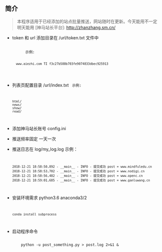 ## 简介
>  本程序适用于已经添加的站点批量推送，网站随时在更新。今天能用不一定明天能用
   [神马站长平台]: http://zhanzhang.sm.cn/ 

* token 和 url 添加目录在 /url/token.txt 文件中 

  <code>
        示例: 
        
        www.aiezhi.com TI_f3c27b588b703fe9074833dbec925913
        
   </code>
  
* 列表页配置目录 /url/index.txt
  <code>
      示例: 
      
      html/
      news/
      show/
      read/
  </code>  
   
* 添加神马站长账号 config.ini

* 推送频率固定 一天一次

* 推送日志在 log/my_log.log
  示例：
  <code>
    
      2018-12-21 18:58:50,892 - __main__ - INFO - 提交成功 post = www.mindfuledu.cn
      2018-12-21 18:58:53,702 - __main__ - INFO - 提交成功 post = www.nodigi.cn
      2018-12-21 18:58:56,482 - __main__ - INFO - 提交成功 post = www.openc.cn
      2018-12-21 18:59:01,685 - __main__ - INFO - 提交成功 post = www.ganluwang.cn
  </code>
* 安装环境需求 python3.6 anaconda3/2
  <code>
    
      conda install subprocess
  </code>
  
* 启动程序命令

  <code>
      python -u post_something.py > post.log 2>&1 &
  </code>